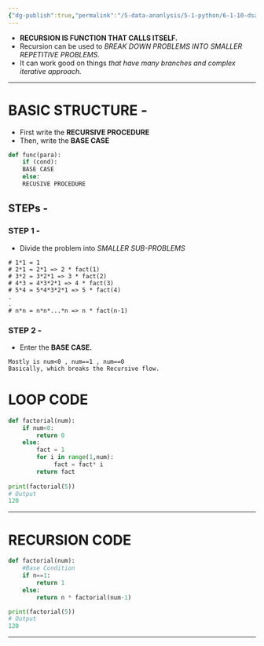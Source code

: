```yaml
---
{"dg-publish":true,"permalink":"/5-data-ananlysis/5-1-python/6-1-10-dsa-in-python/2-3-10-2-recursion/","noteIcon":""}
---
```


- **RECURSION IS FUNCTION THAT CALLS ITSELF.**
- Recursion can be used to *BREAK DOWN PROBLEMS INTO SMALLER REPETITIVE PROBLEMS.* 
- It can work good on things *that have many branches and complex iterative approach.* 
***

# BASIC STRUCTURE - 
- First write the **RECURSIVE PROCEDURE** 
- Then, write the **BASE CASE**
```Python
def func(para):
	if (cond):
	BASE CASE
	else:
	RECUSIVE PROCEDURE
```

## STEPs - 
### STEP 1 - 
- Divide the problem into *SMALLER SUB-PROBLEMS*
```
# 1*1 = 1 
# 2*1 = 2*1 => 2 * fact(1)
# 3*2 = 3*2*1 => 3 * fact(2)
# 4*3 = 4*3*2*1 => 4 * fact(3) 
# 5*4 = 5*4*3*2*1 => 5 * fact(4)
.
.
# n*n = n*n*...*n => n * fact(n-1)
```

### STEP 2 -
- Enter the **BASE CASE.** 
```
Mostly is num<0 , num==1 , num==0
Basically, which breaks the Recursive flow.
```
# LOOP CODE 
```Python
def factorial(num):
    if num<0:
        return 0
    else:
        fact = 1
        for i in range(1,num):
             fact = fact* i
        return fact
        
print(factorial(5))
# Output 
120
```

***
# RECURSION CODE
```Python 
def factorial(num):
	#Base Condition
	if n==1:
		return 1
	else:
		return n * factorial(num-1)

print(factorial(5))
# Output 
120
```
***